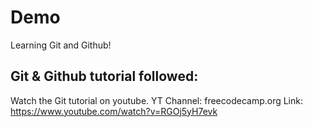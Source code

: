 # Demo

Learning Git and Github!

## Git & Github tutorial followed:

Watch the Git tutorial on youtube.
YT Channel: freecodecamp.org
Link: https://www.youtube.com/watch?v=RGOj5yH7evk
